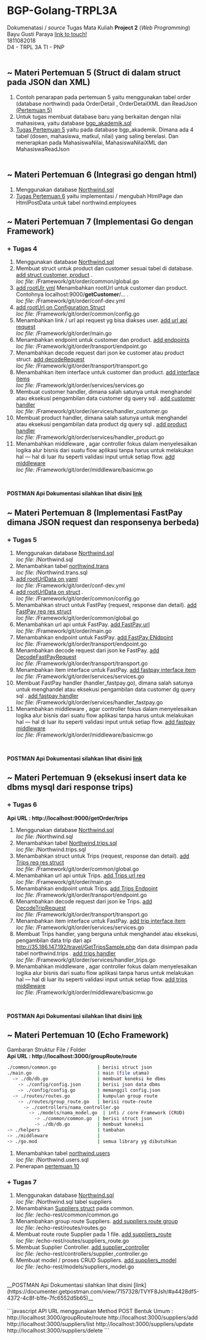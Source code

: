 # BGP-Golang-TRPL3A 

Dokumenatasi / *source* Tugas Mata Kuliah **Project 2** (*Web Programming*)\
Bayu Gusti Paraya [link to touch!](http://itsbabay.xyz/)\
1811082018\
D4 - TRPL 3A
TI - PNP
<br><br>

## ~ Materi Pertemuan 5  (Struct di dalam struct pada JSON dan XML)
1. Contoh penarapan pada pertemuan 5 yaitu menggunakan tabel order (database northwind) pada OrderDetail , OrderDetailXML dan ReadJson [(Pertemuan 5)](https://github.com/bayugustiparaya/BGP-Golang-TRPL3A/commit/4e733374b8703b9cc9ae030853c24b4a4021588c)
2. Untuk tugas membuat database baru yang berkaitan dengan nilai mahasiswa, yaitu database [bgp_akademik.sql](https://github.com/bayugustiparaya/BGP-Golang-TRPL3A/commit/88190654e62a27e54de25fbb40cc562cf9a5c851)
3. [Tugas Pertemuan 5](https://github.com/bayugustiparaya/BGP-Golang-TRPL3A/commit/b38588cf24472da5e691016260bdd24458ed8a82) yaitu pada database bgp_akademik. Dimana ada 4 tabel (dosen, mahasiswa, matkul, nilai) yang saling berelasi. Dan menerapkan pada MahasiswaNilai, MahasiswaNilaiXML dan MahasiswaReadJson
<br><br>

## ~ Materi Pertemuan 6  (Integrasi go dengan html)
1. Menggunakan database [Northwind.sql](https://github.com/bayugustiparaya/BGP-Golang-TRPL3A/commit/88190654e62a27e54de25fbb40cc562cf9a5c851)
2. [Tugas Pertemuan 6](https://github.com/bayugustiparaya/BGP-Golang-TRPL3A/commit/07c33a79d821f728f08fff4e8c8666093ff6077b) yaitu implementasi / mengubah HtmlPage dan HtmlPostData untuk tabel northwind.employees 

## ~ Materi Pertemuan 7  (Implementasi Go dengan Framework)
### + Tugas 4
1. Menggunakan database [Northwind.sql](https://github.com/bayugustiparaya/BGP-Golang-TRPL3A/commit/88190654e62a27e54de25fbb40cc562cf9a5c851)
2. Membuat struct untuk product dan customer sesuai tabel di database. [add struct customer, product](https://github.com/bayugustiparaya/BGP-Golang-TRPL3A/commit/7a2eab3f256de187879f8251c88904b750958ece) . <br>_loc file:_ /Framework/git/order/common/global.go
3. [add rootUlr yml](Framework/git/order/common/global.go) Menambahkan rootUrl untuk customer dan product. Contohnya localhost:9000/__getCustomer__/... . <br>_loc file:_ /Framework/git/order/conf-dev.yml
4. [add rootUrl on Configuration Struct](https://github.com/bayugustiparaya/BGP-Golang-TRPL3A/commit/e766359d4969e878d463f6e3b8593f4c5555dedf) <br>_loc file:_ /Framework/git/order/common/config.go
5. Menambahkan link / url api request yg bisa diakses user. [add url api request](https://github.com/bayugustiparaya/BGP-Golang-TRPL3A/commit/da7899897d834fb2a7d1fc8af17d2586ba9a01f7) <br>_loc file:_ /Framework/git/order/main.go
6. Menambahkan endpoint untuk customer dan product. [add endpoints](https://github.com/bayugustiparaya/BGP-Golang-TRPL3A/commit/5ea0d4dc40b8c9e58225de59cb4090c4b54ae7b6) <br>_loc file:_ /Framework/git/order/transport/endpoint.go
7. Menambahkan decode request dari json ke customer atau product struct. [add decodeRequest](https://github.com/bayugustiparaya/BGP-Golang-TRPL3A/commit/d5d3d3bac0c007398b1c5fc6a51afd8a811e4f19) <br>_loc file:_ /Framework/git/order/transport/transport.go
8. Menambahkan item interface untuk customer dan product. [add interface items](https://github.com/bayugustiparaya/BGP-Golang-TRPL3A/commit/6137c9e3f6b712a08d5c287f3c6b9d0ec1bd2f2c) <br>_loc file:_ /Framework/git/order/services/services.go
9. Membuat customer handler, dimana salah satunya untuk menghandel atau eksekusi pengambilan data customer dg query sql . [add customer handler](https://github.com/bayugustiparaya/BGP-Golang-TRPL3A/commit/c8247cbb4485bf1024ac67be78fe32464317adcb) <br>_loc file:_ /Framework/git/order/services/handler_customer.go
10. Membuat product handler, dimana salah satunya untuk menghandel atau eksekusi pengambilan data product dg query sql . [add product handler](https://github.com/bayugustiparaya/BGP-Golang-TRPL3A/commit/a681c8243d2698c2f46250cbb5345512997553a0) <br>_loc file:_ /Framework/git/order/services/handler_product.go
11. Menambahkan middleware , agar controller fokus dalam menyelesaikan logika alur bisnis dari suatu flow aplikasi tanpa harus untuk melakukan hal — hal di luar itu seperti validasi input untuk setiap flow. [add middleware ](https://github.com/bayugustiparaya/BGP-Golang-TRPL3A/commit/7eef7f7fc35ad5040aa5300363fd1b8d77a9aa76) <br>_loc file:_ /Framework/git/order/middleware/basicmw.go
<br>

__POSTMAN Api Dokumentasi silahkan lihat disini [link](https://documenter.getpostman.com/view/7157328/TVYF8Jsh/)__
<br>
## ~ Materi Pertemuan 8  (Implementasi FastPay dimana JSON request dan responsenya berbeda)
### + Tugas 5
1. Menggunakan database [Northwind.sql](https://github.com/bayugustiparaya/BGP-Golang-TRPL3A/commit/88190654e62a27e54de25fbb40cc562cf9a5c851) <br>_loc file:_ /Northwind.sql
2. Menambahkan tabel [northwind.trans](https://github.com/bayugustiparaya/BGP-Golang-TRPL3A/commit/98ecf6351801e2f216ff91f5bd651d1c32d31605) <br>_loc file:_ /Northwind.trans.sql
3. [add rootUrlData on yaml](https://github.com/bayugustiparaya/BGP-Golang-TRPL3A/commit/69cc1708379fc58d5d1f90ac873c548c936bf63e) <br>_loc file:_ /Framework/git/order/conf-dev.yml
4. [add rootUrlData on struct](https://github.com/bayugustiparaya/BGP-Golang-TRPL3A/commit/e21c3d4496db039020956d2d2c68975688d7f8fe) . <br>_loc file:_ /Framework/git/order/common/config.go
5. Menambahkan struct untuk FastPay (request, response dan detail). [add FastPay req res struct](https://github.com/bayugustiparaya/BGP-Golang-TRPL3A/commit/607b3d8071f8e2aab1d2a01f9e5c0d09385fd412) <br>_loc file:_ /Framework/git/order/common/global.go
6. Menambahkan url api untuk FastPay. [add FastPay url](https://github.com/bayugustiparaya/BGP-Golang-TRPL3A/commit/0d5ecf73ab4cffdc809695a7f8486bfca7fe1fba) <br>_loc file:_ /Framework/git/order/main.go
7. Menambahkan endpoint untuk FastPay. [add FastPay ENdpoint](https://github.com/bayugustiparaya/BGP-Golang-TRPL3A/commit/e8b49bda83d7dee893e9610835f385e7e4bb4149) <br>_loc file:_ /Framework/git/order/transport/endpoint.go
8. Menambahkan decode request dari json ke FastPay. [add DecodeFastPayRequest](https://github.com/bayugustiparaya/BGP-Golang-TRPL3A/commit/4835f16010e4d8937d8579cb2ba2ee4ef382eb62) <br>_loc file:_ /Framework/git/order/transport/transport.go
9. Menambahkan item interface untuk FastPay. [add fastpay interface item](https://github.com/bayugustiparaya/BGP-Golang-TRPL3A/commit/0f03623934a1630c6c25bbfdbc91dcb3c17756a6) <br>_loc file:_ /Framework/git/order/services/services.go
10. Membuat FastPay handler (handler_fastpay.go), dimana salah satunya untuk menghandel atau eksekusi pengambilan data customer dg query sql . [add fastpay handler](https://github.com/bayugustiparaya/BGP-Golang-TRPL3A/commit/ee49cd58a3dccd377dc80b148ba002fa421bffe4) <br>_loc file:_ /Framework/git/order/services/handler_fastpay.go
11. Menambahkan middleware , agar controller fokus dalam menyelesaikan logika alur bisnis dari suatu flow aplikasi tanpa harus untuk melakukan hal — hal di luar itu seperti validasi input untuk setiap flow. [add fastpay middleware](https://github.com/bayugustiparaya/BGP-Golang-TRPL3A/commit/e3be241522566ce129c8d35ce1927f5c142d426a) <br>_loc file:_ /Framework/git/order/middleware/basicmw.go
<br>

__POSTMAN Api Dokumentasi silahkan lihat disini [link](https://documenter.getpostman.com/view/7157328/TVYF8Jsh/)__
<br>
## ~ Materi Pertemuan 9  (eksekusi insert data ke dbms mysql dari response trips)
### + Tugas 6
__Api URL : http://localhost:9000/getOrder/trips__
<br>

1. Menggunakan database [Northwind.sql](https://github.com/bayugustiparaya/BGP-Golang-TRPL3A/commit/88190654e62a27e54de25fbb40cc562cf9a5c851) <br>_loc file:_ /Northwind.sql
2. Menambahkan tabel [Northwind.trips.sql](https://github.com/bayugustiparaya/BGP-Golang-TRPL3A/commit/69953b9cb986f0680ec6daf74226ccb9c06a05db) <br>_loc file:_ /Northwind.trips.sql
3. Menambahkan struct untuk Trips (request, response dan detail). [add Trips req res struct](https://github.com/bayugustiparaya/BGP-Golang-TRPL3A/commit/0b5fd647860302fb68e8ac406388bcdde0a601e0) <br>_loc file:_ /Framework/git/order/common/global.go
4. Menambahkan url api untuk Trips. [add Trips url req](https://github.com/bayugustiparaya/BGP-Golang-TRPL3A/commit/05c9567492f83fa5874492987bd8d1c4b1430a9c) <br>_loc file:_ /Framework/git/order/main.go
5. Menambahkan endpoint untuk Trips. [add Trips Endpoint](https://github.com/bayugustiparaya/BGP-Golang-TRPL3A/commit/ae8201e015c0a1ec19de5d27bbf5d177f5aa5990) <br>_loc file:_ /Framework/git/order/transport/endpoint.go
6. Menambahkan decode request dari json ke Trips. [add DecodeTripRequest](https://github.com/bayugustiparaya/BGP-Golang-TRPL3A/commit/11b14ba1307cf2ba32ec86a4f206d96fd45a7105) <br>_loc file:_ /Framework/git/order/transport/transport.go
7. Menambahkan item interface untuk FastPay. [add trip interface item](https://github.com/bayugustiparaya/BGP-Golang-TRPL3A/commit/47db5f09904c5d0ca67d8d2c18c2716e3c3910d6) <br>_loc file:_ /Framework/git/order/services/services.go
8. Membuat Trips handler, yang berguna untuk menghandel atau eksekusi, pengambilan data trip dari api http://35.186.147.192/travel/GetTripsSample.php dan data disimpan pada tabel northwind.trips . [add trips handler](https://github.com/bayugustiparaya/BGP-Golang-TRPL3A/commit/ea679782489446be6ef1775681bd34dcf0f52479) <br>_loc file:_ /Framework/git/order/services/handler_trips.go
9. Menambahkan middleware , agar controller fokus dalam menyelesaikan logika alur bisnis dari suatu flow aplikasi tanpa harus untuk melakukan hal — hal di luar itu seperti validasi input untuk setiap flow. [add trips middleware](https://github.com/bayugustiparaya/BGP-Golang-TRPL3A/commit/2c9bed01b54d5c4c71b3bc015011ef2941618563) <br>_loc file:_ /Framework/git/order/middleware/basicmw.go
<br>

__POSTMAN Api Dokumentasi silahkan lihat disini [link](https://documenter.getpostman.com/view/7157328/TVYF8Jsh/#a4428df5-4372-4c8f-b1fe-7fc6552d5b65)__
<br>
## ~ Materi Pertemuan 10  (Echo Framework)
Gambaran Struktur File / Folder<br>
__Api URL : http://localhost:3000/groupRoute/route__
```bash
./common/common.go               | berisi struct json
./main.go                        | main (file utama)
  -> ./db/db.go                  | membuat koneksi ke dbms 
    -> ./config/config.json      | berisi json data dbms
    -> ./config/config.go        | memanggil config.json
  -> ./routes/routes.go          | kumpulan group route
    -> ./routes/group_route.go   | berisi route-route
      -> ./controllers/nama_controller.go
        -> ./models/nama_model.go  | inti / core Framework (CRUD)
          -> ./common/common.go  | berisi struct json
          -> ./db/db.go          | membuat koneksi 
-> ./helpers                     | tambahan
-> ./middleware                  |
-> ./go.mod                      | semua library yg dibutuhkan
```
1. Menambahkan tabel [northwind.users](https://github.com/bayugustiparaya/BGP-Golang-TRPL3A/commit/55cd79eb789e18e53f828f3b12b0e5b7dccc2334) <br>_loc file:_ /Northwind.users.sql
2. Penerapan [pertemuan 10](https://github.com/bayugustiparaya/BGP-Golang-TRPL3A/commit/52102fbd1018b3aa7cfc108a343454fea2cf5a2f)
### + Tugas 7
1. Menggunakan database [Northwind.sql](https://github.com/bayugustiparaya/BGP-Golang-TRPL3A/commit/88190654e62a27e54de25fbb40cc562cf9a5c851) <br>_loc file:_ /Northwind.sql tabel suppliers
2. Menambahkan [Suppliers struct](https://github.com/bayugustiparaya/BGP-Golang-TRPL3A/commit/73e6db805db8381f108a56612d93cd087ba1b35e) pada common. <br>_loc file:_ /echo-rest/common/common.go
3. Menambahkan group route Suppliers. [add suppliers route group](https://github.com/bayugustiparaya/BGP-Golang-TRPL3A/commit/cff6564ed1ae30bdc236bbba8c227245713a8b1c) <br>_loc file:_ /echo-rest/routes/routes.go
4. Membuat route route Supplier pada 1 file. [add suppliers_route](https://github.com/bayugustiparaya/BGP-Golang-TRPL3A/commit/84a985dc20a8a2336b33657de57b76cd74c8339d) <br>_loc file:_ /echo-rest/routes/suppliers_route.go
5. Membuat Supplier Controller. [add supplier_controller](https://github.com/bayugustiparaya/BGP-Golang-TRPL3A/commit/37098b28e1aaaa1c7249aae386e0cf6c53549f68) <br>_loc file:_ /echo-rest/controllers/supplier_controller.go
6. Membuat model / proses CRUD Suppliers. [add suppliers_model](https://github.com/bayugustiparaya/BGP-Golang-TRPL3A/commit/be83460c8cf377e7091c441c54244e3aaf81a5c3) <br>_loc file:_ /echo-rest/models/suppliers_model.go
<br>
__POSTMAN Api Dokumentasi silahkan lihat disini [link](https://documenter.getpostman.com/view/7157328/TVYF8Jsh/#a4428df5-4372-4c8f-b1fe-7fc6552d5b65)__
<br><br>
```javascript
API URL menggunakan Method POST
Bentuk Umum : http://localhost:3000/groupRoute/route
http://localhost:3000/suppliers/add
http://localhost:3000/suppliers/list
http://localhost:3000/suppliers/update
http://localhost:3000/suppliers/delete
```
<br>